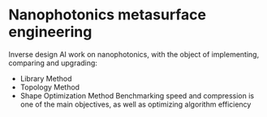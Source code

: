 # Nanophotonics metasurface engineering 
Inverse design AI work on nanophotonics, with the object of implementing, comparing and upgrading:
- Library Method
- Topology Method
- Shape Optimization Method
Benchmarking speed and compression is one of the main objectives, as well as optimizing algorithm efficiency
